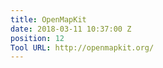 ```yaml
---
title: OpenMapKit
date: 2018-03-11 10:37:00 Z
position: 12
Tool URL: http://openmapkit.org/
---
```


